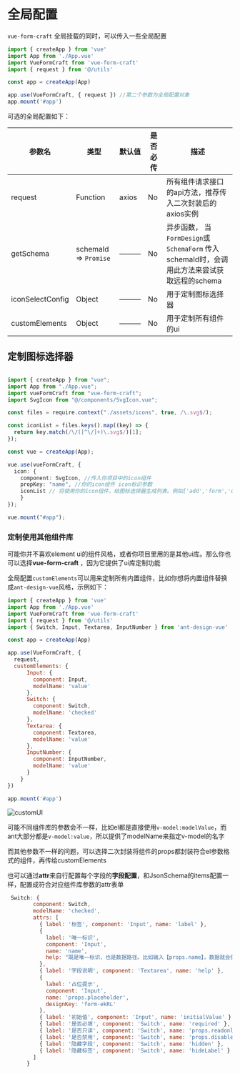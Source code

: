 # 全局配置

`vue-form-craft` 全局挂载的同时，可以传入一些全局配置

```ts
import { createApp } from 'vue'
import App from './App.vue'
import VueFormCraft from 'vue-form-craft'
import { request } from '@/utils'

const app = createApp(App)

app.use(VueFormCraft, { request }) //第二个参数为全局配置对象
app.mount('#app')
```

可选的全局配置如下：

| 参数名           | 类型                  | 默认值 | 是否必传 | 描述                                                                                       |
| ---------------- | --------------------- | ------ | -------- | ------------------------------------------------------------------------------------------ |
| request          | Function              | axios  | No       | 所有组件请求接口的api方法，推荐传入二次封装后的axios实例                                   |
| getSchema        | schemaId => `Promise` | ———    | No       | 异步函数， 当`FormDesign`或`SchemaForm` 传入schemaId时，会调用此方法来尝试获取远程的schema |
| iconSelectConfig | Object                | ———    | No       | 用于定制图标选择器                                                                         |
| customElements   | Object                | ———    | No       | 用于定制所有组件的ui                                                                       |


## 定制图标选择器

```ts

import { createApp } from "vue";
import App from "./App.vue";
import vueFormCraft from "vue-form-craft";
import SvgIcon from "@/components/SvgIcon.vue";

const files = require.context("./assets/icons", true, /\.svg$/);

const iconList = files.keys().map((key) => {
  return key.match(/\/([^\/]+)\.svg$/)[1];
});

const vue = createApp(App);

vue.use(vueFormCraft, {
  icon: {
    component: SvgIcon, //传入你项目中的icon组件
    propKey: "name", //你的icon组件 icon标识参数
    iconList // 将使用你的icon组件，给图标选择器生成列表。例如['add','form','copy'...]
    }
});

vue.mount("#app");

```

### 定制使用其他组件库

可能你并不喜欢element ui的组件风格，或者你项目里用的是其他ui库。那么你也可以选择**vue-form-craft** ，因为它提供了ui库定制功能

全局配置`customElements`可以用来定制所有内置组件，比如你想将内置组件替换成`ant-design-vue`风格，示例如下：

```js
import { createApp } from 'vue'
import App from './App.vue'
import VueFormCraft from 'vue-form-craft'
import { request } from '@/utils'
import { Switch, Input, Textarea, InputNumber } from 'ant-design-vue'

const app = createApp(App)

app.use(VueFormCraft, { 
  request,
  customElements: {
      Input: {
        component: Input,
        modelName: 'value'
      },
      Switch: {
        component: Switch,
        modelName: 'checked'
      },
      Textarea: {
        component: Textarea,
        modelName: 'value'
      },
      InputNumber: {
        component: InputNumber,
        modelName: 'value'
      }
    }
})

app.mount('#app')

```

![customUI](../customUI.png)

可能不同组件库的参数会不一样，比如el都是直接使用`v-model:modelValue`，而ant大部分都是`v-model:value`，所以提供了modelName来指定v-model的名字

而其他参数不一样的问题，可以选择二次封装将组件的props都封装符合el参数格式的组件，再传给customElements

也可以通过**attr**来自行配置每个字段的**字段配置**，和JsonSchema的items配置一样，配置成符合对应组件库参数的attr表单

```js
 Switch: {
        component: Switch,
        modelName: 'checked',
        attrs: [
          { label: '标签', component: 'Input', name: 'label' },
          {
            label: '唯一标识',
            component: 'Input',
            name: 'name',
            help: "既是唯一标识，也是数据路径。比如输入【props.name】，数据就会保存为 { props: { name:'xxx' } }"
          },
          { label: '字段说明', component: 'Textarea', name: 'help' },
          {
            label: '占位提示',
            component: 'Input',
            name: 'props.placeholder',
            designKey: 'form-ekRL'
          },
          { label: '初始值', component: 'Input', name: 'initialValue' },
          { label: '是否必填', component: 'Switch', name: 'required' },
          { label: '是否只读', component: 'Switch', name: 'props.readonly' },
          { label: '是否禁用', component: 'Switch', name: 'props.disabled' },
          { label: '隐藏字段', component: 'Switch', name: 'hidden' },
          { label: '隐藏标签', component: 'Switch', name: 'hideLabel' }
        ]
      }
```